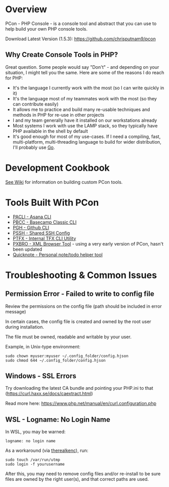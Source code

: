 # Overview
PCon - PHP Console - is a console tool and abstract that you can use to help build your own PHP
console tools.

Download Latest Version (1.5.3):
https://github.com/chrisputnam9/pcon

## Why Create Console Tools in PHP?
Great question.  Some people would say "Don't" - and depending on your situation, I might tell you
the same.  Here are some of the reasons I do reach for PHP:

 - It's the language I currently work with the most (so I can write quickly in it)
 - It's the language most of my teammates work with the most (so they can contribute easily)
 - It allows me to practice and build many re-usable techniques and methods in PHP for re-use in
   other projects
 - I and my team generally have it installed on our workstations already
 - Most systems I work with use the LAMP stack, so they typically have PHP available in the shell by
   default
 - It's good enough for most of my use-cases.  If I need a compiling, fast,
   multi-platform, multi-threading language to build for wider distribution, I'll probably use
   [Go](http://golang.org).

# Development Cookbook
[See Wiki](https://github.com/chrisputnam9/pcon/wiki) for information on building custom PCon tools.

# Tools Built With PCon
 - [PACLI - Asana CLI](https://github.com/chrisputnam9/pacli)
 - [PBCC - Basecamp Classic CLI](https://github.com/chrisputnam9/pbcc)
 - [PGH - Github CLI](https://github.com/chrisputnam9/pgh)
 - [PSSH - Shared SSH Config](https://github.com/chrisputnam9/pssh)
 - [PTFX - Internal TFX CLI Utility](https://www.webfx.com/)
 - [PXBRO - XML Browser Tool](https://github.com/chrisputnam9/pxbro) - using a very early version of PCon, hasn't been updated
 - [Quicknote - Personal note/todo helper tool](https://github.com/chrisputnam9/quicknote)

# Troubleshooting & Common Issues

## Permission Error - Failed to write to config file
Review the permissions on the config file (path should be included in error message)

In certain cases, the config file is created and owned by the root user during installation.

The file must be owned, readable and writable by your user.

Example, in Unix-type environment:

    sudo chown myuser:myuser ~/.config_folder/config.hjson
    sudo chmod 644 ~/.config_folder/config.hjson

## Windows - SSL Errors
Try downloading the latest CA bundle and pointing your PHP.ini to that (https://curl.haxx.se/docs/caextract.html)

Read more here: https://www.php.net/manual/en/curl.configuration.php

## WSL - Logname: No Login Name
In WSL, you may be warned:

    logname: no login name

As a workaround (via [therealkenc](https://github.com/microsoft/WSL/issues/888#issuecomment-393846024)), run:

    sudo touch /var/run/utmp
    sudo login -f yourusername

After this, you may need to remove config files and/or re-install to be sure files are owned by the right user(s), and that correct paths are used.

